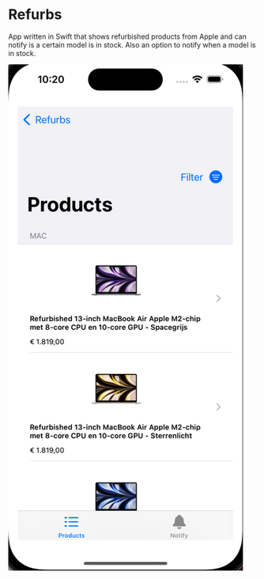 # Refurbs
App written in Swift that shows refurbished products from Apple and can notify is a certain model is in stock. Also an option to notify when a model is in stock.


![Screenshot 2023-07-27 at 22 20 06](https://github.com/sjorsvanuden/Refurbs/blob/main/Screenshot%202023-07-27%20at%2022.20.06.png)
